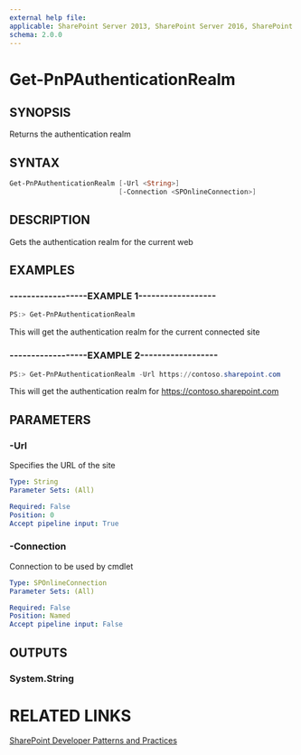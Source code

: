 ```yaml
---
external help file:
applicable: SharePoint Server 2013, SharePoint Server 2016, SharePoint Online
schema: 2.0.0
---
```

# Get-PnPAuthenticationRealm

## SYNOPSIS
Returns the authentication realm

## SYNTAX 

```powershell
Get-PnPAuthenticationRealm [-Url <String>]
                           [-Connection <SPOnlineConnection>]
```

## DESCRIPTION
Gets the authentication realm for the current web

## EXAMPLES

### ------------------EXAMPLE 1------------------
```powershell
PS:> Get-PnPAuthenticationRealm
```

This will get the authentication realm for the current connected site

### ------------------EXAMPLE 2------------------
```powershell
PS:> Get-PnPAuthenticationRealm -Url https://contoso.sharepoint.com
```

This will get the authentication realm for https://contoso.sharepoint.com

## PARAMETERS

### -Url
Specifies the URL of the site

```yaml
Type: String
Parameter Sets: (All)

Required: False
Position: 0
Accept pipeline input: True
```

### -Connection
Connection to be used by cmdlet

```yaml
Type: SPOnlineConnection
Parameter Sets: (All)

Required: False
Position: Named
Accept pipeline input: False
```

## OUTPUTS

### System.String

# RELATED LINKS

[SharePoint Developer Patterns and Practices](http://aka.ms/sppnp)